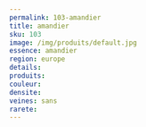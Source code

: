 ```yaml
---
permalink: 103-amandier
title: amandier
sku: 103
image: /img/produits/default.jpg
essence: amandier
region: europe
details: 
produits:
couleur: 
densite: 
veines: sans
rarete: 
---
```


